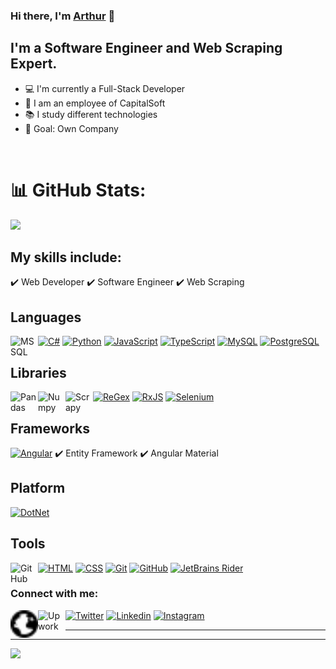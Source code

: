 ### Hi there, I'm [Arthur][website] 👋 

<!-- [![Website](https://img.shields.io/website?label=codeSTACKr.com&style=for-the-badge&url=https%3A%2F%2Fcodestackr.com)](https://arthurgadyan.netlify.app) -->
<!-- [![Twitter Follow](https://img.shields.io/twitter/follow/codeSTACKr?color=1DA1F2&logo=twitter&style=for-the-badge)](https://twitter.com/Artur81489501) -->

## I'm a Software Engineer and Web Scraping Expert.

- 💻 I'm currently a Full-Stack Developer
- 💼 I am an employee of CapitalSoft
- 📚 I study different technologies
- 🏁 Goal: Own Company
<!-- - 📖 I'm a student of website development -->
<!--- 🎨 Fun fact: I love to draw-->
<br />

# 📊 GitHub Stats:
![](https://github-readme-streak-stats.herokuapp.com/?user=@Art-96&theme=dark&hide_border=false)<br/>


## My skills include:
✔️ Web Developer
✔️ Software Engineer
✔️ Web Scraping
<br/>

## Languages
[![C#](https://skillicons.dev/icons?i=cs&perline=3)][csharpplaylist]
[![Python](https://skillicons.dev/icons?i=py&perline=3)][pythonplaylist]
[![JavaScript](https://skillicons.dev/icons?i=js&perline=3)][jsplaylist]
[![TypeScript](https://skillicons.dev/icons?i=ts&perline=3)][tsplaylist]
[![MySQL](https://skillicons.dev/icons?i=mysql&perline=3)][mysqlplaylist]
[![PostgreSQL](https://skillicons.dev/icons?i=postgres&perline=3)][postgresqlplaylist]
[<img align="left" alt="MSSQL" width="44px" src="https://github.com/marwin1991/profile-technology-icons/assets/19180175/3b371807-db7c-45b4-8720-c0cfc901680a" />][mssqlplaylist]
<br/>

## Libraries
[![ReGex](https://skillicons.dev/icons?i=regex&perline=3)][regexplaylist]
[![RxJS](https://skillicons.dev/icons?i=reactivex&perline=3)][rxjsplaylist]
[![Selenium](https://skillicons.dev/icons?i=selenium&perline=3)][seleniumplaylist]
[<img align="left" alt="Pandas" width="44px" src="https://simpleicons.org/icons/pandas.svg" />][pandasplaylist]
[<img align="left" alt="Numpy" width="44px" src="https://simpleicons.org/icons/numpy.svg" />][numpyplaylist]
[<img align="left" alt="Scrapy" width="44px" src="https://simpleicons.org/icons/scrapy.svg" />][scrapyplaylist]
<br/>

## Frameworks
[![Angular](https://skillicons.dev/icons?i=angular&perline=3)][angularplaylist]
✔️ Entity Framework
✔️ Angular Material
<br/>

## Platform
[![DotNet](https://skillicons.dev/icons?i=dotnet&perline=3)][dotnetplaylist]
<br/>

## Tools
[![HTML](https://skillicons.dev/icons?i=html&perline=3)][htmlplaylist]
[![CSS](https://skillicons.dev/icons?i=css&perline=3)][cssplaylist]
[![Git](https://skillicons.dev/icons?i=git&perline=3)][gitplaylist]
[![GitHub](https://skillicons.dev/icons?i=github&perline=3)][githubplaylist]
[![JetBrains Rider](https://skillicons.dev/icons?i=rider&perline=3)][jetbrainsplaylist]
[<img align="left" alt="GitHub" width="44px" src="https://user-images.githubusercontent.com/25181517/183914128-3fc88b4a-4ac1-40e6-9443-9a30182379b7.png" />][jnplaylist]
<br/>

### Connect with me:

[<img align="left" alt="Portfolio" width="44px" src="https://raw.githubusercontent.com/iconic/open-iconic/master/svg/globe.svg" />][website]
[![Twitter](https://skillicons.dev/icons?i=twitter&perline=3)][twitter]
[![Linkedin](https://skillicons.dev/icons?i=linkedin&perline=3)][linkedin]
[![Instagram](https://skillicons.dev/icons?i=instagram&perline=3)][instagram]
[<img align="left" alt="Upwork" width="44px" src="https://cdn.jsdelivr.net/npm/simple-icons@v3/icons/upwork.svg" />][upwork]
<br/>

---

<!-- ###  📒 Projects -->

<!-- Projects:START -->
<!-- Projects:END -->


<!--- --- -->

<!--- [<img align="left" alt="Python" width="26px" src="https://raw.githubusercontent.com/github/explore/80688e429a7d4ef2fca1e82350fe8e3517d3494d/topics/python/python.png" />][pythonplaylist] -->
<!--- [<img align="left" alt="Visual Studio Code" width="26px" src="https://raw.githubusercontent.com/github/explore/80688e429a7d4ef2fca1e82350fe8e3517d3494d/topics/visual-studio-code/visual-studio-code.png" />][vscodeplaylist] -->
<!--- [<img align="left" alt="HTML5" width="26px" src="https://raw.githubusercontent.com/github/explore/80688e429a7d4ef2fca1e82350fe8e3517d3494d/topics/html/html.png" />][htmlplaylist] -->
<!--- [<img align="left" alt="CSS3" width="26px" src="https://raw.githubusercontent.com/github/explore/80688e429a7d4ef2fca1e82350fe8e3517d3494d/topics/css/css.png" />][cssplaylist] -->
<!--- [<img align="left" alt="JavaScript" width="26px" src="https://raw.githubusercontent.com/github/explore/80688e429a7d4ef2fca1e82350fe8e3517d3494d/topics/javascript/javascript.png" />][jsplaylist] -->
<!--- [<img align="left" alt="MySQL" width="26px" src="https://raw.githubusercontent.com/github/explore/80688e429a7d4ef2fca1e82350fe8e3517d3494d/topics/mysql/mysql.png" />][mysqlplaylist] -->
<!--- [<img align="left" alt="Git" width="26px" src="https://raw.githubusercontent.com/github/explore/80688e429a7d4ef2fca1e82350fe8e3517d3494d/topics/git/git.png" />][gitplaylist] -->
<!--- [<img align="left" alt="GitHub" width="26px" src="https://raw.githubusercontent.com/github/explore/78df643247d429f6cc873026c0622819ad797942/topics/github/github.png" />][githubplaylist] -->



[website]: https://arthurgadyan.netlify.app
[github]: https://github.com/Art-96
[twitter]: https://twitter.com/Artur81489501
[instagram]: https://www.instagram.com/_ag_990_/
[linkedin]: https://www.linkedin.com/in/arturgadyan/
[upwork]: https://www.upwork.com/freelancers/~012e7004f694857ea8

[vscodeplaylist]: https://code.visualstudio.com/
[htmlplaylist]: https://devdocs.io/html/
[cssplaylist]: https://devdocs.io/css/
[jsplaylist]: https://devdocs.io/javascript/
[mysqlplaylist]: https://dev.mysql.com/doc/
[gitplaylist]: https://git-scm.com/doc
[githubplaylist]: https://github.com/
[pythonplaylist]: https://www.python.org/doc/
[pandasplaylist]: https://pandas.pydata.org/docs/
[numpyplaylist]: https://numpy.org/doc/
[jnplaylist]: https://jupyter.org/
[angularplaylist]: https://angular.io/
[seleniumplaylist]: https://www.selenium.dev/documentation/
[regexplaylist]: https://docs.python.org/3/library/re.html
[csharpplaylist]: https://dotnet.microsoft.com/en-us/languages/csharp
[rxjsplaylist]: https://rxjs.dev/
[jetbrainsplaylist]: https://www.jetbrains.com/
[dotnetplaylist]: https://dotnet.microsoft.com/en-us/
[postgresqlplaylist]: https://www.postgresql.org/
[tsplaylist]: https://www.typescriptlang.org/
[mssqlplaylist]: https://www.microsoft.com/en-us/sql-server/sql-server-downloads
[scrapyplaylist]: https://scrapy.org/





<!--- ## 🌐 Socials:
[![Facebook](https://img.shields.io/badge/Facebook-%231877F2.svg?logo=Facebook&logoColor=white)](https://facebook.com/artur.gadyan) [![Instagram](https://img.shields.io/badge/Instagram-%23E4405F.svg?logo=Instagram&logoColor=white)](https://instagram.com/_ag_990_) [![LinkedIn](https://img.shields.io/badge/LinkedIn-%230077B5.svg?logo=linkedin&logoColor=white)](https://linkedin.com/in/arturgadyan) [![X](https://img.shields.io/badge/X-black.svg?logo=X&logoColor=white)](https://x.com/@Artur81489501) 

# 💻 Tech Stack:
![C#](https://img.shields.io/badge/c%23-%23239120.svg?style=for-the-badge&logo=csharp&logoColor=white) ![CSS3](https://img.shields.io/badge/css3-%231572B6.svg?style=for-the-badge&logo=css3&logoColor=white) ![HTML5](https://img.shields.io/badge/html5-%23E34F26.svg?style=for-the-badge&logo=html5&logoColor=white) ![JavaScript](https://img.shields.io/badge/javascript-%23323330.svg?style=for-the-badge&logo=javascript&logoColor=%23F7DF1E) ![Python](https://img.shields.io/badge/python-3670A0?style=for-the-badge&logo=python&logoColor=ffdd54) ![TypeScript](https://img.shields.io/badge/typescript-%23007ACC.svg?style=for-the-badge&logo=typescript&logoColor=white) ![Azure](https://img.shields.io/badge/azure-%230072C6.svg?style=for-the-badge&logo=microsoftazure&logoColor=white) ![.Net](https://img.shields.io/badge/.NET-5C2D91?style=for-the-badge&logo=.net&logoColor=white) ![Angular](https://img.shields.io/badge/angular-%23DD0031.svg?style=for-the-badge&logo=angular&logoColor=white) ![JWT](https://img.shields.io/badge/JWT-black?style=for-the-badge&logo=JSON%20web%20tokens) ![NodeJS](https://img.shields.io/badge/node.js-6DA55F?style=for-the-badge&logo=node.js&logoColor=white) ![NPM](https://img.shields.io/badge/NPM-%23CB3837.svg?style=for-the-badge&logo=npm&logoColor=white) ![RabbitMQ](https://img.shields.io/badge/rabbitmq-FF6600?style=for-the-badge&logo=rabbitmq&logoColor=white) ![MicrosoftSQLServer](https://img.shields.io/badge/Microsoft%20SQL%20Server-CC2927?style=for-the-badge&logo=microsoft%20sql%20server&logoColor=white) ![MongoDB](https://img.shields.io/badge/MongoDB-%234ea94b.svg?style=for-the-badge&logo=mongodb&logoColor=white) ![Postgres](https://img.shields.io/badge/postgres-%23316192.svg?style=for-the-badge&logo=postgresql&logoColor=white) ![Git](https://img.shields.io/badge/git-%23F05033.svg?style=for-the-badge&logo=git&logoColor=white) ![GitHub](https://img.shields.io/badge/github-%23121011.svg?style=for-the-badge&logo=github&logoColor=white) ![GitHub Actions](https://img.shields.io/badge/github%20actions-%232671E5.svg?style=for-the-badge&logo=githubactions&logoColor=white) ![Jira](https://img.shields.io/badge/jira-%230A0FFF.svg?style=for-the-badge&logo=jira&logoColor=white) ![Docker](https://img.shields.io/badge/docker-%230db7ed.svg?style=for-the-badge&logo=docker&logoColor=white) -->


---
[![](https://visitcount.itsvg.in/api?id=@Art-96&icon=0&color=1)](https://visitcount.itsvg.in)

<!-- Proudly created with GPRM ( https://gprm.itsvg.in ) -->
